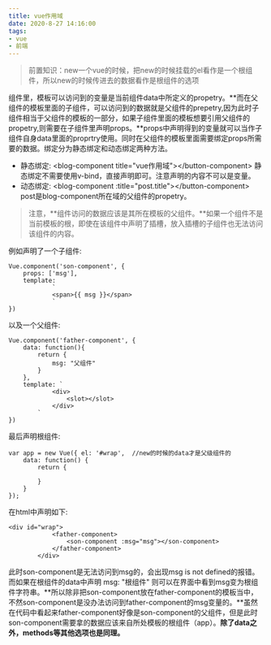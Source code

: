 ```yaml
---
title: vue作用域
date: 2020-8-27 14:16:00
tags: 
- vue
- 前端
---
```

>前置知识：new一个vue的时候，把new的时候挂载的el看作是一个根组件，所以new的时候传进去的数据看作是根组件的选项

组件里，模板可以访问到的变量是当前组件data中所定义的propetry。**而在父组件的模板里面的子组件，可以访问到的数据就是父组件的prepetry,因为此时子组件相当于父组件的模板的一部分，如果子组件里面的模板想要引用父组件的propetry,则需要在子组件里声明props。**props中声明得到的变量就可以当作子组件自身data里面的proprtry使用。同时在父组件的模板里面需要绑定props所需要的数据。绑定分为静态绑定和动态绑定两种方法。
+ 静态绑定:
&lt;blog-component title="vue作用域"&gt;&lt;/button-component&gt;
静态绑定不需要使用v-bind，直接声明即可。注意声明的内容不可以是变量。
+ 动态绑定:
&lt;blog-component :title="post.title"&gt;&lt;/button-component&gt;
post是blog-component所在域的父组件的propetry。

>注意，**组件访问的数据应该是其所在模板的父组件。**如果一个组件不是当前模板的根，即使在该组件中声明了插槽，放入插槽的子组件也无法访问该组件的内容。

例如声明了一个子组件:
```
Vue.component('son-component', {
    props: ['msg'],
    template: 
            `
            <span>{{ msg }}</span>
            `
})
```
以及一个父组件:
```
Vue.component('father-component', {
    data: function(){
        return {
            msg: "父组件"
        }
    },
    template: `
            <div>
                <slot></slot>
            </div>
        `
})
```
最后声明根组件:
```
var app = new Vue({ el: '#wrap',  //new的时候的data才是父级组件的
    data: function() {
        return {
            
        }
    } 
});
```
在html中声明如下:
```
<div id="wrap">
            <father-component>
                <son-component :msg="msg"></son-component>
            </father-component>
        </div>
```
此时son-component是无法访问到msg的，会出现msg is not defined的报错。而如果在根组件的data中声明
    msg: "根组件"
则可以在界面中看到msg变为根组件字符串。**所以除非把son-component放在father-component的模板当中，不然son-component是没办法访问到father-component的msg变量的。**虽然在代码中看起来father-component好像是son-component的父组件，但是此时son-component需要拿的数据应该来自所处模板的根组件（app）。**除了data之外，methods等其他选项也是同理。**
